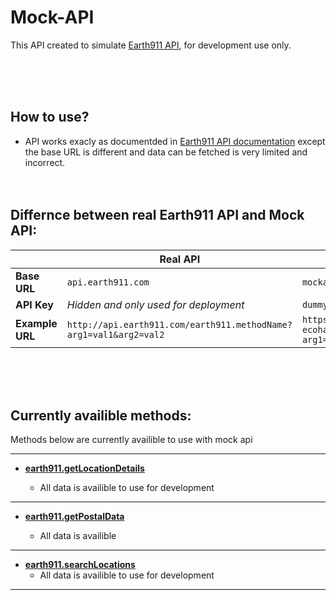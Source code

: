 # Mock-API

This API created to simulate [Earth911 API](https://api.earth911.com/), for development use only.

</br>
</br>
</br>

## How to use?

- API works exacly as documentded in [Earth911 API documentation](https://api.earth911.com/) except the base URL is different and data can be fetched is very limited and incorrect.
  </br>
  </br>
  </br>

## Differnce between real Earth911 API and Mock API:

|                 | **Real API**                                                      | **Mock API**                                                                               |
| --------------- | ----------------------------------------------------------------- | ------------------------------------------------------------------------------------------ |
| **Base URL**    | `api.earth911.com`                                                | `mockapi-earth911-ecohabit.up.railway.app`                                                 |
| **API Key**     | _Hidden and only used for deployment_                             | `dummykey`                                                                                 |
| **Example URL** | `http://api.earth911.com/earth911.methodName?arg1=val1&arg2=val2` | `https://mockapi-earth911-ecohabit.up.railway.app/earth911.methodName?arg1=val1&arg2=val2` |

</br>
</br>
</br>

## Currently availible methods:

Methods below are currently availible to use with mock api

---

- [**earth911.getLocationDetails**](https://api.earth911.com/docs/method/earth911.getLocationDetails/)

  - All data is availible to use for development

---

- [**earth911.getPostalData**](https://api.earth911.com/docs/method/earth911.getPostalData/)

  - All data is availible

---

- [**earth911.searchLocations**](https://api.earth911.com/docs/method/earth911.searchLocations/)
  - All data is availible to use for development

---
